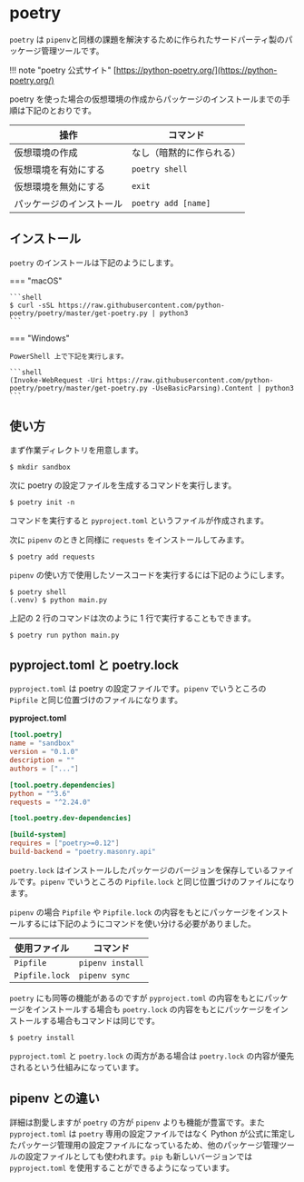 # poetry

`poetry` は `pipenv`と同様の課題を解決するために作られたサードパーティ製のパッケージ管理ツールです。

!!! note "poetry 公式サイト"
    [https://python-poetry.org/](https://python-poetry.org/)

poetry を使った場合の仮想環境の作成からパッケージのインストールまでの手順は下記のとおりです。

| 操作                     | コマンド                |
|--------------------------|-------------------------|
| 仮想環境の作成           | なし（暗黙的に作られる）|
| 仮想環境を有効にする     | `poetry shell`          |
| 仮想環境を無効にする     | `exit`                  |
| パッケージのインストール | `poetry add [name]`     |

## インストール

`poetry` のインストールは下記のようにします。

=== "macOS"

    ```shell
    $ curl -sSL https://raw.githubusercontent.com/python-poetry/poetry/master/get-poetry.py | python3
    ```

=== "Windows"

    PowerShell 上で下記を実行します。

    ```shell
    (Invoke-WebRequest -Uri https://raw.githubusercontent.com/python-poetry/poetry/master/get-poetry.py -UseBasicParsing).Content | python3
    ```

## 使い方

まず作業ディレクトリを用意します。

```shell
$ mkdir sandbox
```

次に poetry の設定ファイルを生成するコマンドを実行します。

```shell
$ poetry init -n
```

コマンドを実行すると `pyproject.toml` というファイルが作成されます。

次に `pipenv` のときと同様に `requests` をインストールしてみます。

```shell
$ poetry add requests
```

`pipenv` の使い方で使用したソースコードを実行するには下記のようにします。

```shell
$ poetry shell
(.venv) $ python main.py
```

上記の 2 行のコマンドは次のように 1 行で実行することもできます。

```shell
$ poetry run python main.py
```

## pyproject.toml と poetry.lock

`pyproject.toml` は poetry の設定ファイルです。`pipenv` でいうところの `Pipfile` と同じ位置づけのファイルになります。

**pyproject.toml**

```toml
[tool.poetry]
name = "sandbox"
version = "0.1.0"
description = ""
authors = ["..."]

[tool.poetry.dependencies]
python = "^3.6"
requests = "^2.24.0"

[tool.poetry.dev-dependencies]

[build-system]
requires = ["poetry>=0.12"]
build-backend = "poetry.masonry.api"
```

`poetry.lock` はインストールしたパッケージのバージョンを保存しているファイルです。`pipenv` でいうところの `Pipfile.lock` と同じ位置づけのファイルになります。

`pipenv` の場合 `Pipfile` や `Pipfile.lock` の内容をもとにパッケージをインストールするには下記のようにコマンドを使い分ける必要がありました。

| 使用ファイル   | コマンド         |
|----------------|------------------|
| `Pipfile`      | `pipenv install` |
| `Pipfile.lock` | `pipenv sync`    |

`poetry` にも同等の機能があるのですが `pyproject.toml` の内容をもとにパッケージをインストールする場合も `poetry.lock` の内容をもとにパッケージをインストールする場合もコマンドは同じです。

```shell
$ poetry install
```

`pyproject.toml` と `poetry.lock` の両方がある場合は `poetry.lock` の内容が優先されるという仕組みになっています。

## pipenv との違い

詳細は割愛しますが `poetry` の方が `pipenv` よりも機能が豊富です。また `pyproject.toml` は `poetry` 専用の設定ファイルではなく Python が公式に策定したパッケージ管理用の設定ファイルになっているため、他のパッケージ管理ツールの設定ファイルとしても使われます。`pip` も新しいバージョンでは `pyproject.toml` を使用することができるようになっています。
